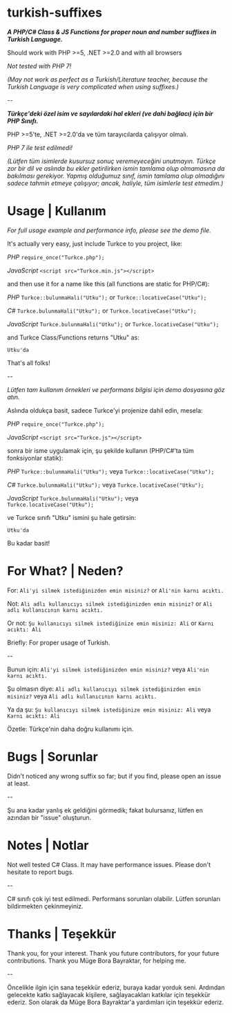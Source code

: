 # turkish-suffixes
_**A PHP/C# Class & JS Functions for proper noun and number suffixes in Turkish Language.**_

Should work with PHP >=5, .NET >=2.0 and with all browsers

_Not tested with PHP 7!_

_(May not work as perfect as a Turkish/Literature teacher, because the Turkish Language is very complicated when using suffixes.)_

--

_**Türkçe'deki özel isim ve sayılardaki hal ekleri (ve dahi bağlacı) için bir PHP Sınıfı.**_

PHP >=5'te, .NET >=2.0'da ve tüm tarayıcılarda çalışıyor olmalı.

_PHP 7 ile test edilmedi!_

_(Lütfen tüm isimlerde kusursuz sonuç veremeyeceğini unutmayın. Türkçe zor bir dil ve aslında bu ekler getirilirken ismin tamlama olup olmamasına da bakılması gerekiyor. Yapmış olduğumuz sınıf, ismin tamlama olup olmadığını sadece tahmin etmeye çalışıyor; ancak, haliyle, tüm isimlerle test etmedim.)_

# Usage | Kullanım

_For full usage example and performance info, please see the demo file._

It's actually very easy, just include Turkce to you project, like:

_PHP_
`require_once("Turkce.php");`

_JavaScript_
`<script src="Turkce.min.js"></script>`

and then use it for a name like this (all functions are static for PHP/C#):

_PHP_
`Turkce::bulunmaHali("Utku");` or `Turkce::locativeCase("Utku");`

_C#_
`Turkce.bulunmaHali("Utku");` or `Turkce.locativeCase("Utku");`

_JavaScript_
`Turkce.bulunmaHali("Utku");` or `Turkce.locativeCase("Utku");`

and Turkce Class/Functions returns "Utku" as:

`Utku'da`

That's all folks!

--

_Lütfen tam kullanım örnekleri ve performans bilgisi için demo dosyasına göz atın._

Aslında oldukça basit, sadece Turkce'yi projenize dahil edin, mesela:

_PHP_
`require_once("Turkce.php");`

_JavaScript_
`<script src="Turkce.js"></script>`

sonra bir isme uygulamak için, şu şekilde kullanın (PHP/C#'ta tüm fonksiyonlar statik):

_PHP_
`Turkce::bulunmaHali("Utku");` veya `Turkce::locativeCase("Utku");`

_C#_
`Turkce.bulunmaHali("Utku");` veya `Turkce.locativeCase("Utku");`

_JavaScript_
`Turkce.bulunmaHali("Utku");` veya `Turkce.locativeCase("Utku");`

ve Turkce sınıfı "Utku" ismini şu hale getirsin:

`Utku'da`

Bu kadar basit!

# For What? | Neden?

For: `Ali'yi silmek istediğinizden emin misiniz?` or `Ali'nin karnı acıktı.`

Not: `Ali adlı kullanıcıyı silmek istediğinizden emin misiniz?` or `Ali adlı kullanıcının karnı acıktı.`

Or not: `Şu kullanıcıyı silmek istediğinize emin misiniz: Ali` or `Karnı acıktı: Ali`

Briefly: For proper usage of Turkish.

--

Bunun için: `Ali'yi silmek istediğinizden emin misiniz?` veya `Ali'nin karnı acıktı.`

Şu olmasın diye: `Ali adlı kullanıcıyı silmek istediğinizden emin misiniz?` veya  `Ali adlı kullanıcının karnı acıktı.`

Ya da şu: `Şu kullanıcıyı silmek istediğinize emin misiniz: Ali` veya  `Karnı acıktı: Ali`

Özetle: Türkçe'nin daha doğru kullanımı için.

# Bugs | Sorunlar

Didn't noticed any wrong suffix so far; but if you find, please open an issue at least.

--

Şu ana kadar yanlış ek geldiğini görmedik; fakat bulursanız, lütfen en azından bir "issue" oluşturun.


# Notes | Notlar

Not well tested C# Class. It may have performance issues. Please don't hesitate to report bugs.

--

C# sınıfı çok iyi test edilmedi. Performans sorunları olabilir. Lütfen sorunları bildirmekten çekinmeyiniz.

# Thanks | Teşekkür

Thank you, for your interest. Thank you future contributors, for your future contributions. Thank you Müge Bora Bayraktar, for helping me.

--

Öncelikle ilgin için sana teşekkür ederiz, buraya kadar yorduk seni.
Ardından gelecekte katkı sağlayacak kişilere, sağlayacakları katkılar için teşekkür ederiz.
Son olarak da Müge Bora Bayraktar'a yardımları için teşekkür ederiz.
